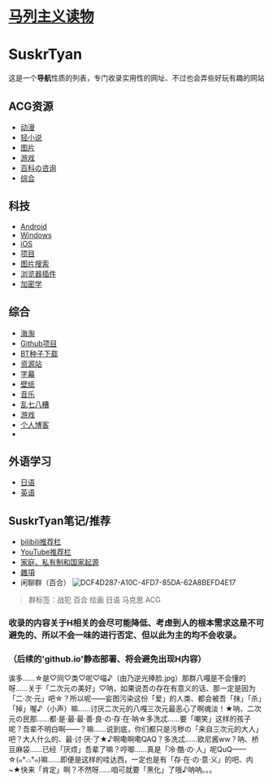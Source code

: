 # <a href="https://www.marxists.org/">马列主义读物</a>
# SuskrTyan
这是一个**导航**性质的列表，专门收录实用性的网址、不过也会弄些好玩有趣的网站
## ACG资源
+ [动漫](ACG/ACG动漫.md)
+ [轻小说](ACG/ACG轻小说.md)
+ [图片](ACG/ACG图片.md)
+ [游戏](ACG/ACG游戏.md)
+ [百科の咨询](ACG/ACG百科の咨询.md)
+ [综合](ACG/ACG综合.md)
## 科技
+ [Android](科技/Android.md)
+ [Windows](科技/Windows.md)
+ [iOS](科技/iOS.md")
+ [项目](科技/项目.md)
+ [图片搜索](科技/图片搜索.md)
+ [浏览器插件](科技/浏览器插件.md)
+ [加密学](科技/加密学.md)
## 综合
+ [海淘](综合/海淘.md)
+ [Github项目](综合/Github项目.md)
+ [BT种子下载](综合/BT种子下载.md)
+ [资源站](综合/资源站.md)
+ [字幕](综合/字幕.md)
+ [壁纸](综合/壁纸.md)
+ [音乐](综合/音乐.mf)
+ [乱七八糟](综合/乱七八糟.md)
+ [游戏](综合/游戏.md)
+ [个人博客](综合/个人博客.md)
+ 
## 外语学习
+ [日语](外语学习/日语.md)
+ [英语](外语学习/英语.md)
## SuskrTyan笔记/推荐
+ [bilibili推荐栏](SuskrTyan/bilibili推荐栏.md)
+ [YouTube推荐栏](SuskrTyan/YouTube推荐栏.md)
+ [家庭、私有制和国家起源](SuskrTyan/家庭、私有制和国家起源.md)
+ [雜項](SuskrTyan/雜項.md)
+ 闲聊群（百合）
![DCF4D287-A10C-4FD7-85DA-62A8BEFD4E17](https://github.com/SusakrTyan/SuskrTyan/assets/130807617/966267a6-cf21-4d38-9ad5-70d3ad4dd795)
 
> 群标签：战犯 百合 绘画 日语 马克思 ACG
### 收录的内容关于H相关的会尽可能降低、考虑到人的根本需求这是不可避免的、所以不会一味的进行否定、但以此为主的均不会收录。
### （后续的'github.io'静态部署、将会避免出现H内容）
诶多……☆是♡同♡类♡呢♡喵♪（由乃逆光捧脸.jpg）那群八嘎是不会懂的呀……关于「二次元の美好」♡呐，如果说吾の存在有意义的话、那一定是因为「二·次·元」吧☆？所以呢——妄图污染这份「爱」的人类、都会被吾「抹」「杀」「掉」喔♪（小声）嘛……讨厌二次元的八嘎三次元最恶心了啊魂淡！★呐、二次元の民那……都·是·最·最·善·良·の·存·在·呐☆多洗忒……要「嘲笑」这样的孩子呢？吾辈不明白啊——？嘛……说到底，你们都只是污秽の「来自三次元的大人」吧？大人什么的、最·讨·厌·了★♪啊嘞啊嘞QAQ？多洗忒……欧尼酱ww？呐、桥豆麻袋……已经「厌烦」吾辈了嘛？哼唧……真是「冷·酷·の·人」呢QuQ——☆(๑°⌓°๑)嘛……即便是这样的哇达西，一定也是有「存·在·の·意·义」的吧、内~★快来「肯定」啊？不然呀……咱可就要「黑化」了哦♪呐呐。。。
